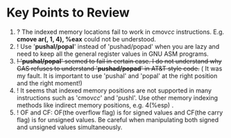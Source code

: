# Key Points to Review
1. ? The indexed memory locations fail to work in cmov*cc* instructions. E.g. **cmove ar(, 1, 4), %eax** could not be understood.
2. ! Use '**pushal/popal**' instead of 'pushad/popad' when you are lazy and need to keep all the general register values in GNU ASM programs.
3. ~~! '**pushal/popal**' seemed to fail in certain case. I do not understand why GAS refuses to understand '**pushad/popad**' in AT&T style code.~~ ( It was my fault. It is important to use 'pushal' and 'popal' at the right position and the right moment!)
4. ! It seems that indexed memory positions are not supported in many instructions such as 'cmov*cc*' and 'pushl'. Use other memory indexing methods like indirect memory positions, e.g. 4(%esp) .
5. ! OF and CF: OF(the overflow flag) is for signed values and CF(the carry flag) is for unsigned values. Be careful when manipulating both signed and unsigned values simultaneously.
